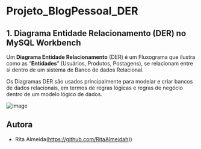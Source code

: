 # Projeto_BlogPessoal_DER

<h2>1. Diagrama Entidade Relacionamento (DER) no MySQL Workbench</h2> 

Um **Diagrama Entidade Relacionamento** (DER) é um Fluxograma que ilustra como as “**Entidades**” (Usuários, Produtos, Postagens), se relacionam entre si dentro de um sistema de Banco de dados Relacional.

Os Diagramas DER são usados principalmente para modelar e criar bancos de dados relacionais, em termos de regras lógicas e regras de negócio dentro de um modelo lógico de dados.

![image](https://github.com/RitaAlmeidah/Projeto_BlogPessoal_DER/assets/133229401/0355edc8-42e2-4bdf-bfbc-d32742c591c1)

## Autora

- Rita Almeida(https://github.com/RitaAlmeidah))

